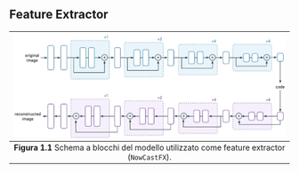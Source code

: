 ## Feature Extractor



| ![](https://github.com/FabioLanzi/PyNowCast/blob/master/resources/nowcast_fx.jpg) |
|:--------------:|
| **Figura 1.1** Schema a blocchi del modello utilizzato come feature extractor (`NowCastFX`).     |